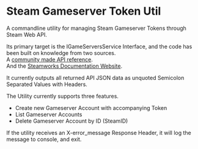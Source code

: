 # Steam Gameserver Token Util

A commandline utility for managing Steam Gameserver Tokens through Steam Web API.

Its primary target is the IGameServersService Interface, and the code has been built on knowledge from two sources.  
A [community made API reference](http://steamwebapi.azurewebsites.net/).  
And the [Steamworks Documentation Website](https://partner.steamgames.com/doc/webapi/IGameServersService).

It currently outputs all returned API JSON data as unquoted Semicolon Separated Values with Headers.

The Utility currently supports three features.

* Create new Gameserver Account with accompanying Token
* List Gameserver Accounts
* Delete Gameserver Account by ID (SteamID)

If the utility receives an X-error_message Response Header, it will log the message to console, and exit.
